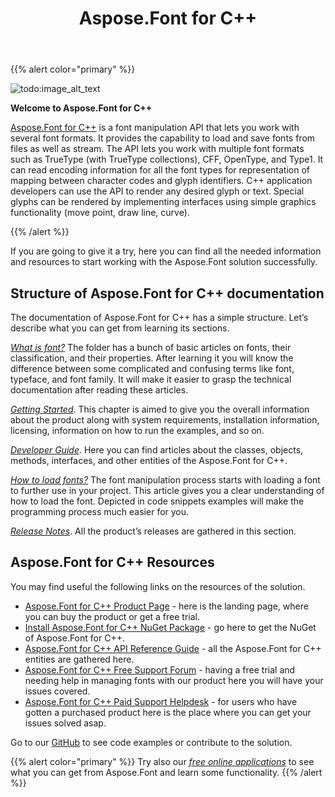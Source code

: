 ﻿---
title: Aspose.Font for C++
type: docs
weight: 10
url: /cpp/
is_root: true
keywords: C++ library, manipulate fonts C++, download fonts C++, convert fonts C++.
description: Check Aspose.Font for C++ is a comprehensive API documentation to understand how to load, save, convert fonts of different font formats.
---

{{% alert color="primary" %}}

![todo:image_alt_text](home_1.png)

**Welcome to Aspose.Font for C++**

[Aspose.Font for C++](https://products.aspose.com/font/cpp) is a font manipulation API that lets you work with several font formats. It provides the capability to load and save fonts from files as well as stream. The API lets you work with multiple font formats such as TrueType (with TrueType collections), CFF, OpenType, and Type1. It can read encoding information for all the font types for representation of mapping between character codes and glyph identifiers. C++ application developers can use the API to render any desired glyph or text. Special glyphs can be rendered by implementing interfaces using simple graphics functionality (move point, draw line, curve).

{{% /alert %}}

If you are going to give it a try, here you can find all the needed information and resources to start working with the Aspose.Font solution successfully.

## **Structure of Aspose.Font for C++ documentation** ##

The documentation of Aspose.Font for C++ has a simple structure. Let’s describe what you can get from learning its sections.

[*What is font?*](https://docs.aspose.com/font/cpp/what-is-font/) The folder has a bunch of basic articles on fonts, their classification, and their properties. After learning it you will know the difference between some complicated and confusing terms like font, typeface, and font family. It will make it easier to grasp the technical documentation after reading these articles.

[*Getting Started*](https://docs.aspose.com/font/cpp/getting-started/). This chapter is aimed to give you the overall information about the product along with system requirements, installation information, licensing, information on
how to run the examples, and so on.

[*Developer Guide*](https://docs.aspose.com/font/cpp/developer-guide/). Here you can find articles about the classes, objects, methods, interfaces, and other entities of the Aspose.Font for C++.

[*How to load fonts?*](https://docs.aspose.com/font/cpp/how-to-load-fonts/) The font manipulation process starts with loading a font to further use in your project. This article gives you a clear understanding of how to load the font. Depicted in code snippets examples will make the programming process much easier for you.

[*Release Notes*](https://docs.aspose.com/font/cpp/release-notes/).  All the product’s releases are gathered in this section.

## **Aspose.Font for C++ Resources**

You may find useful the following links on the resources of the solution. 

- [Aspose.Font for C++ Product Page](https://products.aspose.com/font/cpp) - here is the landing page, where you can buy the product or get a free trial.
- [Install Aspose.Font for C++ NuGet Package](https://www.nuget.org/packages/Aspose.Font.cpp/) - go here to get the NuGet of Aspose.Font for C++.
- [Aspose.Font for C++ API Reference Guide](https://reference.aspose.com/font/cpp/) - all the Aspose.Font for C++ entities are gathered here.
- [Aspose.Font for C++ Free Support Forum](https://forum.aspose.com/c/font) - having a free trial and needing help in managing fonts with our product here you will have your issues covered.
- [Aspose.Font for C++ Paid Support Helpdesk](https://helpdesk.aspose.com/) - for users who have gotten a purchased product here is the place where you can get your issues solved asap.

Go to our  [GitHub](https://github.com/aspose-font/Aspose.Font-Documentation) to see code examples or contribute to the solution.

{{% alert color="primary" %}}
Try also our [*free online applications*](https://products.aspose.app/font) to see what you can get from Aspose.Font and learn some functionality.
{{% /alert %}}
